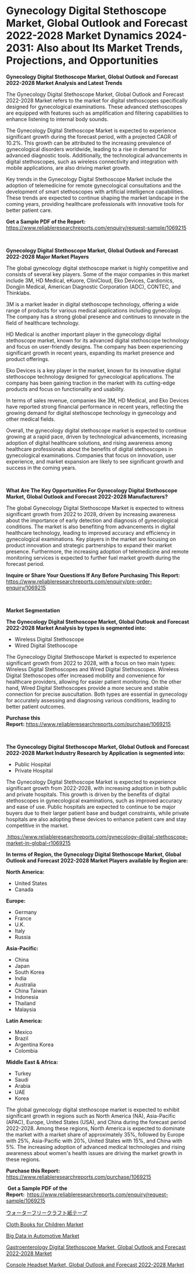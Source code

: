 <p><h1>Gynecology Digital Stethoscope Market, Global Outlook and Forecast 2022-2028 Market Dynamics 2024-2031: Also about Its Market Trends, Projections, and Opportunities</h1></p><p><strong>Gynecology Digital Stethoscope Market, Global Outlook and Forecast 2022-2028 Market Analysis and Latest Trends</strong></p>
<p><p>The Gynecology Digital Stethoscope Market, Global Outlook and Forecast 2022-2028 Market refers to the market for digital stethoscopes specifically designed for gynecological examinations. These advanced stethoscopes are equipped with features such as amplification and filtering capabilities to enhance listening to internal body sounds. </p><p>The Gynecology Digital Stethoscope Market is expected to experience significant growth during the forecast period, with a projected CAGR of 10.2%. This growth can be attributed to the increasing prevalence of gynecological disorders worldwide, leading to a rise in demand for advanced diagnostic tools. Additionally, the technological advancements in digital stethoscopes, such as wireless connectivity and integration with mobile applications, are also driving market growth.</p><p>Key trends in the Gynecology Digital Stethoscope Market include the adoption of telemedicine for remote gynecological consultations and the development of smart stethoscopes with artificial intelligence capabilities. These trends are expected to continue shaping the market landscape in the coming years, providing healthcare professionals with innovative tools for better patient care.</p></p>
<p><strong>Get a Sample PDF of the Report:&nbsp;</strong> <a href="https://www.reliableresearchreports.com/enquiry/request-sample/1069215">https://www.reliableresearchreports.com/enquiry/request-sample/1069215</a></p>
<p>&nbsp;</p>
<p><strong>Gynecology Digital Stethoscope Market, Global Outlook and Forecast 2022-2028 Major Market Players</strong></p>
<p><p>The global gynecology digital stethoscope market is highly competitive and consists of several key players. Some of the major companies in this market include 3M, HD Medical, eKuore, CliniCloud, Eko Devices, Cardionics, Dongjin Medical, American Diagnostic Corporation (ADC), CONTEC, and Thinklabs.</p><p>3M is a market leader in digital stethoscope technology, offering a wide range of products for various medical applications including gynecology. The company has a strong global presence and continues to innovate in the field of healthcare technology.</p><p>HD Medical is another important player in the gynecology digital stethoscope market, known for its advanced digital stethoscope technology and focus on user-friendly designs. The company has been experiencing significant growth in recent years, expanding its market presence and product offerings.</p><p>Eko Devices is a key player in the market, known for its innovative digital stethoscope technology designed for gynecological applications. The company has been gaining traction in the market with its cutting-edge products and focus on functionality and usability.</p><p>In terms of sales revenue, companies like 3M, HD Medical, and Eko Devices have reported strong financial performance in recent years, reflecting the growing demand for digital stethoscope technology in gynecology and other medical fields.</p><p>Overall, the gynecology digital stethoscope market is expected to continue growing at a rapid pace, driven by technological advancements, increasing adoption of digital healthcare solutions, and rising awareness among healthcare professionals about the benefits of digital stethoscopes in gynecological examinations. Companies that focus on innovation, user experience, and market expansion are likely to see significant growth and success in the coming years.</p></p>
<p>&nbsp;</p>
<p><strong>What Are The Key Opportunities For Gynecology Digital Stethoscope Market, Global Outlook and Forecast 2022-2028 Manufacturers?</strong></p>
<p><p>The global Gynecology Digital Stethoscope Market is expected to witness significant growth from 2022 to 2028, driven by increasing awareness about the importance of early detection and diagnosis of gynecological conditions. The market is also benefiting from advancements in digital healthcare technology, leading to improved accuracy and efficiency in gynecological examinations. Key players in the market are focusing on product innovation and strategic partnerships to expand their market presence. Furthermore, the increasing adoption of telemedicine and remote monitoring services is expected to further fuel market growth during the forecast period.</p></p>
<p><strong>Inquire or Share Your Questions If Any Before Purchasing This Report:</strong> <a href="https://www.reliableresearchreports.com/enquiry/pre-order-enquiry/1069215">https://www.reliableresearchreports.com/enquiry/pre-order-enquiry/1069215</a></p>
<p>&nbsp;</p>
<p><strong>Market Segmentation</strong></p>
<p><strong>The Gynecology Digital Stethoscope Market, Global Outlook and Forecast 2022-2028 Market Analysis by types is segmented into:</strong></p>
<p><ul><li>Wireless Digital Stethoscope</li><li>Wired Digital Stethoscope</li></ul></p>
<p><p>The Gynecology Digital Stethoscope Market is expected to experience significant growth from 2022 to 2028, with a focus on two main types: Wireless Digital Stethoscopes and Wired Digital Stethoscopes. Wireless Digital Stethoscopes offer increased mobility and convenience for healthcare providers, allowing for easier patient monitoring. On the other hand, Wired Digital Stethoscopes provide a more secure and stable connection for precise auscultation. Both types are essential in gynecology for accurately assessing and diagnosing various conditions, leading to better patient outcomes.</p></p>
<p><strong>Purchase this Report:&nbsp;</strong><a href="https://www.reliableresearchreports.com/purchase/1069215">https://www.reliableresearchreports.com/purchase/1069215</a></p>
<p>&nbsp;</p>
<p><strong>The Gynecology Digital Stethoscope Market, Global Outlook and Forecast 2022-2028 Market Industry Research by Application is segmented into:</strong></p>
<p><ul><li>Public Hospital</li><li>Private Hospital</li></ul></p>
<p><p>The Gynecology Digital Stethoscope Market is expected to experience significant growth from 2022-2028, with increasing adoption in both public and private hospitals. This growth is driven by the benefits of digital stethoscopes in gynecological examinations, such as improved accuracy and ease of use. Public hospitals are expected to continue to be major buyers due to their larger patient base and budget constraints, while private hospitals are also adopting these devices to enhance patient care and stay competitive in the market.</p></p>
<p><a href="https://www.reliableresearchreports.com/gynecology-digital-stethoscope-market-in-global-r1069215">&nbsp;https://www.reliableresearchreports.com/gynecology-digital-stethoscope-market-in-global-r1069215</a></p>
<p><strong>In terms of Region, the Gynecology Digital Stethoscope Market, Global Outlook and Forecast 2022-2028 Market Players available by Region are:</strong></p>
<p>
    <p> <strong> North America: </strong>
        <ul>
            <li>United States</li>
            <li>Canada</li>
        </ul>
        </p> 
    <p> <strong> Europe: </strong>
        <ul>
            <li>Germany</li>
            <li>France</li>
            <li>U.K.</li>
            <li>Italy</li>
            <li>Russia</li>
        </ul>
        </p> 
    <p> <strong> Asia-Pacific: </strong>
        <ul>
            <li>China</li>
            <li>Japan</li>
            <li>South Korea</li>
            <li>India</li>
            <li>Australia</li>
            <li>China Taiwan</li>
            <li>Indonesia</li>
            <li>Thailand</li>
            <li>Malaysia</li>
        </ul>
        </p> 
    <p> <strong> Latin America: </strong>
        <ul>
            <li>Mexico</li>
            <li>Brazil</li>
            <li>Argentina Korea</li>
            <li>Colombia</li>
        </ul>
        </p> 
    <p> <strong> Middle East & Africa: </strong>
        <ul>
            <li>Turkey</li>
            <li>Saudi</li>
            <li>Arabia</li>
            <li>UAE</li>
            <li>Korea</li>
        </ul>
    </p>
    </p>
<p><p>The global gynecology digital stethoscope market is expected to exhibit significant growth in regions such as North America (NA), Asia-Pacific (APAC), Europe, United States (USA), and China during the forecast period 2022-2028. Among these regions, North America is expected to dominate the market with a market share of approximately 35%, followed by Europe with 25%, Asia-Pacific with 20%, United States with 15%, and China with 5%. The increasing adoption of advanced medical technologies and rising awareness about women's health issues are driving the market growth in these regions.</p></p>
<p><strong>Purchase this Report: </strong><a href="https://www.reliableresearchreports.com/purchase/1069215">https://www.reliableresearchreports.com/purchase/1069215</a></p>
<p>&nbsp;<strong>Get a Sample PDF of the Report:&nbsp;&nbsp;</strong><a href="https://www.reliableresearchreports.com/enquiry/request-sample/1069215">https://www.reliableresearchreports.com/enquiry/request-sample/1069215</a></p>
<p><strong></strong></p>
<p><p><a href="https://github.com/mm14022023/Market-Research-Report-List-1/blob/main/165172785779.md">ウォーターフリークラフト紙テープ</a></p><p><a href="https://issuu.com/reportprime-2/docs/cloth-books-for-children-market-size-2030.pptx">Cloth Books for Children Market</a></p><p><a href="https://www.linkedin.com/pulse/big-data-automotive-market-research-report-its-history-wfe6c">Big Data in Automotive Market</a></p><p><a href="https://github.com/ZackaryHalvorson2023/Market-Research-Report-List-1/blob/main/gastroenterology-digital-stethoscope-market-global-outlook-and-forecast-2022-2028-market.md">Gastroenterology Digital Stethoscope Market, Global Outlook and Forecast 2022-2028 Market</a></p><p><a href="https://github.com/DeonteStanton2023/Market-Research-Report-List-1/blob/main/console-headset-market-global-outlook-and-forecast-2022-2028-market.md">Console Headset Market, Global Outlook and Forecast 2022-2028 Market</a></p></p>